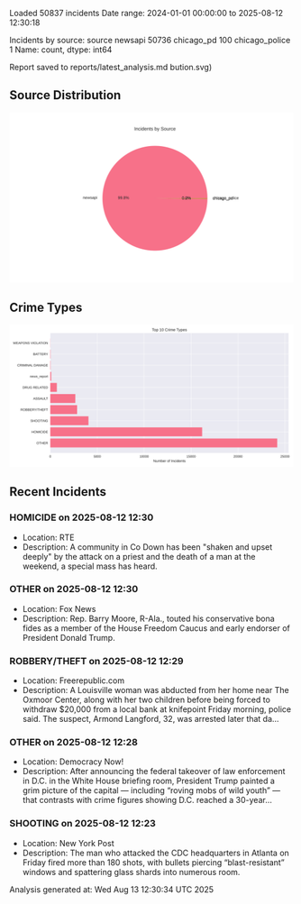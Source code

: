 
Loaded 50837 incidents
Date range: 2024-01-01 00:00:00 to 2025-08-12 12:30:18

Incidents by source:
source
newsapi           50736
chicago_pd          100
chicago_police        1
Name: count, dtype: int64

Report saved to reports/latest_analysis.md
bution.svg)

## Source Distribution
![Source Distribution](images/source_distribution.svg)

## Crime Types
![Crime Types](images/crime_types.svg)

## Recent Incidents

### HOMICIDE on 2025-08-12 12:30
- Location: RTE
- Description: A community in Co Down has been "shaken and upset deeply" by the attack on a priest and the death of a man at the weekend, a special mass has heard.


### OTHER on 2025-08-12 12:30
- Location: Fox News
- Description: Rep. Barry Moore, R-Ala., touted his conservative bona fides as a member of the House Freedom Caucus and early endorser of President Donald Trump.


### ROBBERY/THEFT on 2025-08-12 12:29
- Location: Freerepublic.com
- Description: A Louisville woman was abducted from her home near The Oxmoor Center, along with her two children before being forced to withdraw $20,000 from a local bank at knifepoint Friday morning, police said. The suspect, Armond Langford, 32, was arrested later that da…


### OTHER on 2025-08-12 12:28
- Location: Democracy Now!
- Description: After announcing the federal takeover of law enforcement in D.C. in the White House briefing room, President Trump painted a grim picture of the capital — including “roving mobs of wild youth” — that contrasts with crime figures showing D.C. reached a 30-year…


### SHOOTING on 2025-08-12 12:23
- Location: New York Post
- Description: The man who attacked the CDC headquarters in Atlanta on Friday fired more than 180 shots, with bullets piercing “blast-resistant” windows and spattering glass shards into numerous room.

Analysis generated at: Wed Aug 13 12:30:34 UTC 2025

